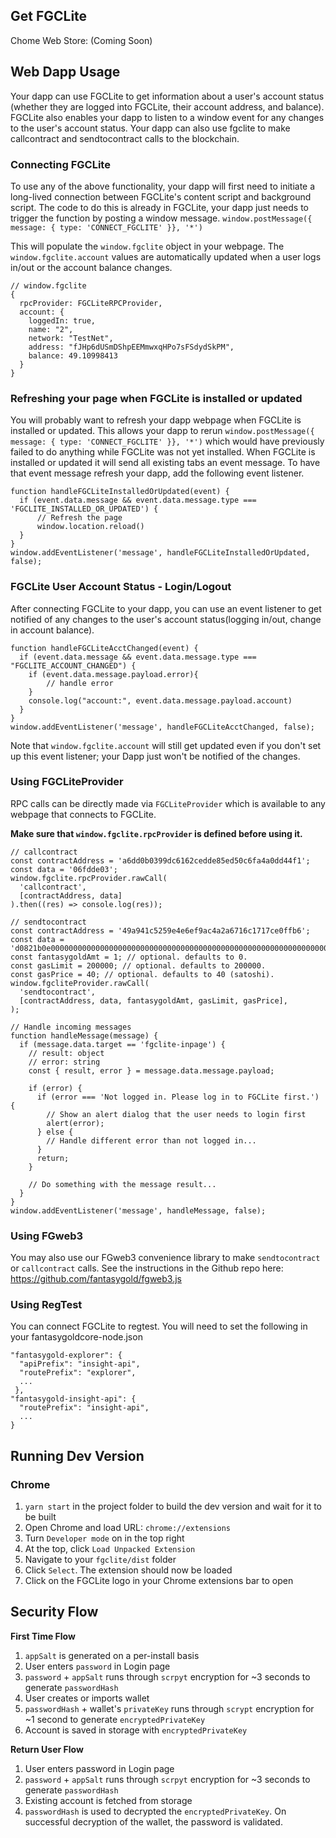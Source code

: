 

## Get FGCLite
Chome Web Store: (Coming Soon)

## Web Dapp Usage

Your dapp can use FGCLite to get information about a user's account status (whether they are logged into FGCLite, their account address, and balance). FGCLite also enables your dapp to listen to a window event for any changes to the user's account status.
Your dapp can also use fgclite to make callcontract and sendtocontract calls to the blockchain. 

### Connecting FGCLite
To use any of the above functionality, your dapp will first need to initiate a long-lived connection between FGCLite's content script and background script.
The code to do this is already in FGCLite, your dapp just needs to trigger the function by posting a window message.
`window.postMessage({ message: { type: 'CONNECT_FGCLITE' }}, '*')`

This will populate the `window.fgclite` object in your webpage. The `window.fgclite.account` values are automatically updated when a user logs in/out or the account balance changes.

```
// window.fgclite
{
  rpcProvider: FGCLiteRPCProvider,
  account: {
    loggedIn: true, 
    name: "2", 
    network: "TestNet", 
    address: "fJHp6dUSmDShpEEMmwxqHPo7sFSdydSkPM", 
    balance: 49.10998413 
  }
}
```

### Refreshing your page when FGCLite is installed or updated
You will probably want to refresh your dapp webpage when FGCLite is installed or updated. This allows your dapp to rerun
`window.postMessage({ message: { type: 'CONNECT_FGCLITE' }}, '*')`
which would have previously failed to do anything while FGCLite was not yet installed. 
When FGCLite is installed or updated it will send all existing tabs an event message. To have that event message refresh your dapp, add the following event listener.

```
function handleFGCLiteInstalledOrUpdated(event) {
  if (event.data.message && event.data.message.type === 'FGCLITE_INSTALLED_OR_UPDATED') {
      // Refresh the page
      window.location.reload()
  }
}  
window.addEventListener('message', handleFGCLiteInstalledOrUpdated, false);
```

### FGCLite User Account Status - Login/Logout
After connecting FGCLite to your dapp, you can use an event listener to get notified of any changes to the user's account status(logging in/out, change in account balance).

```
function handleFGCLiteAcctChanged(event) {
  if (event.data.message && event.data.message.type === "FGCLITE_ACCOUNT_CHANGED") {
  	if (event.data.message.payload.error){
  		// handle error
  	}
    console.log("account:", event.data.message.payload.account)
  }
}
window.addEventListener('message', handleFGCLiteAcctChanged, false);
```

Note that `window.fgclite.account` will still get updated even if you don't set up this event listener; your Dapp just won't be notified of the changes.

### Using FGCLiteProvider

RPC calls can be directly made via `FGCLiteProvider` which is available to any webpage that connects to FGCLite.

**Make sure that `window.fgclite.rpcProvider` is defined before using it.**

```
// callcontract
const contractAddress = 'a6dd0b0399dc6162cedde85ed50c6fa4a0dd44f1';
const data = '06fdde03';
window.fgclite.rpcProvider.rawCall(
  'callcontract',
  [contractAddress, data]
).then((res) => console.log(res));

// sendtocontract
const contractAddress = '49a941c5259e4e6ef9ac4a2a6716c1717ce0ffb6';
const data = 'd0821b0e0000000000000000000000000000000000000000000000000000000000000001';
const fantasygoldAmt = 1; // optional. defaults to 0.
const gasLimit = 200000; // optional. defaults to 200000.
const gasPrice = 40; // optional. defaults to 40 (satoshi).
window.fgcliteProvider.rawCall(
  'sendtocontract',
  [contractAddress, data, fantasygoldAmt, gasLimit, gasPrice],
);

// Handle incoming messages
function handleMessage(message) {
  if (message.data.target == 'fgclite-inpage') {
    // result: object
    // error: string
    const { result, error } = message.data.message.payload;
    
    if (error) {
      if (error === 'Not logged in. Please log in to FGCLite first.') {
        // Show an alert dialog that the user needs to login first
        alert(error);
      } else {
        // Handle different error than not logged in...
      }
      return;
    }

    // Do something with the message result...
  }
}
window.addEventListener('message', handleMessage, false);
```

### Using FGweb3
You may also use our FGweb3 convenience library to make `sendtocontract` or `callcontract` calls. See the instructions in the Github repo here: https://github.com/fantasygold/fgweb3.js

### Using RegTest
You can connect FGCLite to regtest. You will need to set the following in your fantasygoldcore-node.json

```
"fantasygold-explorer": {
  "apiPrefix": "insight-api",
  "routePrefix": "explorer",
  ...
 },
"fantasygold-insight-api": {
  "routePrefix": "insight-api",
  ...
}  
```

## Running Dev Version
### Chrome
1. `yarn start` in the project folder to build the dev version and wait for it to be built
2. Open Chrome and load URL: `chrome://extensions`
3. Turn `Developer mode` on in the top right
4. At the top, click `Load Unpacked Extension`
5. Navigate to your `fgclite/dist` folder
6. Click `Select`. The extension should now be loaded
7. Click on the FGCLite logo in your Chrome extensions bar to open

## Security Flow
**First Time Flow**
1. `appSalt` is generated on a per-install basis
2. User enters `password` in Login page
3. `password` + `appSalt` runs through `scrpyt` encryption for ~3 seconds to generate `passwordHash`
4. User creates or imports wallet
5. `passwordHash` + wallet's `privateKey` runs through `scrypt` encryption for ~1 second to generate `encryptedPrivateKey`
6. Account is saved in storage with `encryptedPrivateKey`

**Return User Flow**
1. User enters password in Login page
2. `password` + `appSalt` runs through `scrpyt` encryption for ~3 seconds to generate `passwordHash`
3. Existing account is fetched from storage
4. `passwordHash` is used to decrypted the `encryptedPrivateKey`. On successful decryption of the wallet, the password is validated.

